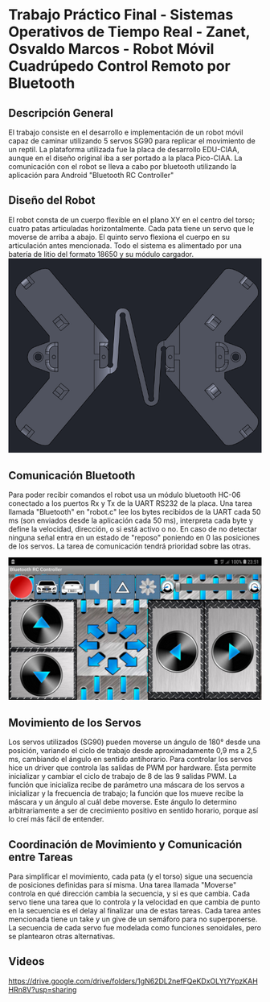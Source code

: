 # Trabajo Práctico Final - Sistemas Operativos de Tiempo Real - Zanet, Osvaldo Marcos - Robot Móvil Cuadrúpedo Control Remoto por Bluetooth

## Descripción General

El trabajo consiste en el desarrollo e implementación de un robot móvil capaz de caminar utilizando 5 servos SG90 para replicar el movimiento de un reptil. La plataforma utilizada fue la placa de desarrollo EDU-CIAA, aunque en el diseño original iba a ser portado a la placa Pico-CIAA. La comunicación con el robot se lleva a cabo por bluetooth utilizando la aplicación para Android "Bluetooth RC Controller"

## Diseño del Robot

El robot consta de un cuerpo flexible en el plano XY en el centro del torso; cuatro patas articuladas horizontalmente. Cada pata tiene un servo que le moverse de arriba a abajo. El quinto servo flexiona el cuerpo en su articulación antes mencionada. Todo el sistema es alimentado por una batería de litio del formato 18650 y su módulo cargador.
![Cuerpo](https://github.com/tato713/plantilla/blob/master/projects/robot_movil/med/cuerpo.png) 

## Comunicación Bluetooth

Para poder recibir comandos el robot usa un módulo bluetooth HC-06 conectado a los puertos Rx y Tx de la UART RS232 de la placa. Una tarea llamada "Bluetooth" en "robot.c" lee los bytes recibidos de la UART cada 50 ms (son enviados desde la aplicación cada 50 ms), interpreta cada byte y define la velocidad, dirección, o si está activo o no. En caso de no detectar ninguna señal entra en un estado de "reposo" poniendo en 0 las posiciones de los servos. La tarea de comunicación tendrá prioridad sobre las otras.

![App Android](https://github.com/tato713/plantilla/blob/master/projects/robot_movil/med/Screenshot_20190608-235119_Bluetooth%20RC%20Controller.jpg) 

## Movimiento de los Servos

Los servos utilizados (SG90) pueden moverse un ángulo de 180° desde una posición, variando el ciclo de trabajo desde aproximadamente 0,9 ms a 2,5 ms, cambiando el ángulo en sentido antihorario. Para controlar los servos hice un driver que controla las salidas de PWM por hardware. Ésta permite inicializar y cambiar el ciclo de trabajo de 8 de las 9 salidas PWM. La función que inicializa recibe de parámetro una máscara de los servos a inicializar y la frecuencia de trabajo; la función que los mueve recibe la máscara y un ángulo al cuál debe moverse. Este ángulo lo determino arbitrariamente a ser de crecimiento positivo en sentido horario, porque así lo creí más fácil de entender.
	
## Coordinación de Movimiento y Comunicación entre Tareas

Para simplificar el movimiento, cada pata (y el torso) sigue una secuencia de posiciones definidas para sí misma. Una tarea llamada "Moverse" controla en qué dirección cambia la secuencia, y si es que cambia. Cada servo tiene una tarea que lo controla y la velocidad en que cambia de punto en la secuencia es el delay al finalizar una de estas tareas. Cada tarea antes mencionada tiene un take y un give de un semáforo para no superponerse. La secuencia de cada servo fue modelada como funciones senoidales, pero se plantearon otras alternativas.

## Videos

https://drive.google.com/drive/folders/1gN62DL2nefFQeKDxOLYt7YpzKAHHRn8V?usp=sharing
